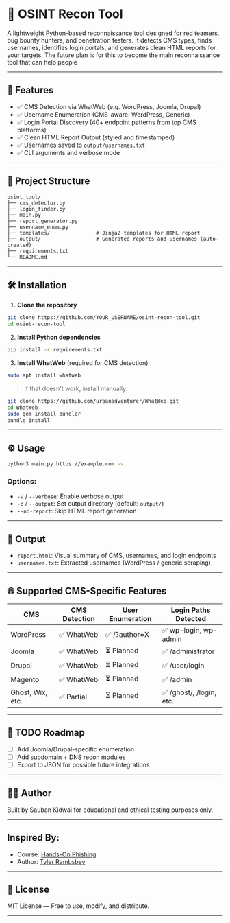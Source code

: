 # 🔎 OSINT Recon Tool

A lightweight Python-based reconnaissance tool designed for red teamers, bug bounty hunters, and penetration testers. It detects CMS types, finds usernames, identifies login portals, and generates clean HTML reports for your targets. The future plan is for this to become the main reconnaissance tool that can help people

---

## 🚀 Features

- ✅ CMS Detection via WhatWeb (e.g. WordPress, Joomla, Drupal)
- ✅ Username Enumeration (CMS-aware: WordPress, Generic)
- ✅ Login Portal Discovery (40+ endpoint patterns from top CMS platforms)
- ✅ Clean HTML Report Output (styled and timestamped)
- ✅ Usernames saved to `output/usernames.txt`
- ✅ CLI arguments and verbose mode

---

## 📂 Project Structure

```
osint_tool/
├── cms_detector.py
├── login_finder.py
├── main.py
├── report_generator.py
├── username_enum.py
├── templates/               # Jinja2 templates for HTML report
├── output/                  # Generated reports and usernames (auto-created)
├── requirements.txt
└── README.md
```

---

## 🛠 Installation

1. **Clone the repository**
```bash
git clone https://github.com/YOUR_USERNAME/osint-recon-tool.git
cd osint-recon-tool
```

2. **Install Python dependencies**
```bash
pip install -r requirements.txt
```

3. **Install WhatWeb** (required for CMS detection)
```bash
sudo apt install whatweb
```

> If that doesn't work, install manually:
```bash
git clone https://github.com/urbanadventurer/WhatWeb.git
cd WhatWeb
sudo gem install bundler
bundle install
```

---

## ⚙️ Usage

```bash
python3 main.py https://example.com -v
```

### Options:
- `-v` / `--verbose`: Enable verbose output
- `-o` / `--output`: Set output directory (default: `output/`)
- `--no-report`: Skip HTML report generation

---

## 📄 Output

- `report.html`: Visual summary of CMS, usernames, and login endpoints
- `usernames.txt`: Extracted usernames (WordPress / generic scraping)

---

## 🌐 Supported CMS-Specific Features

| CMS        | CMS Detection | User Enumeration | Login Paths Detected      |
|------------|----------------|------------------|----------------------------|
| WordPress  | ✅ WhatWeb     | ✅ /?author=X     | ✅ wp-login, wp-admin       |
| Joomla     | ✅ WhatWeb     | ⏳ Planned        | ✅ /administrator          |
| Drupal     | ✅ WhatWeb     | ⏳ Planned        | ✅ /user/login             |
| Magento    | ✅ WhatWeb     | ⏳ Planned        | ✅ /admin                  |
| Ghost, Wix, etc. | ✅ Partial | ⏳ Planned      | ✅ /ghost/, /login, etc.   |

---

## 📌 TODO Roadmap

- [ ] Add Joomla/Drupal-specific enumeration
- [ ] Add subdomain + DNS recon modules
- [ ] Export to JSON for possible future integrations

---

## 🧑‍💻 Author

Built by Sauban Kidwai for educational and ethical testing purposes only.

---

## Inspired By:

- Course: [Hands-On Phishing](https://academy.simplycyber.io/l/pdp/hands-on-phishing)
- Author: [Tyler Rambsbey](https://www.linkedin.com/in/tyler-ramsbey-86221643/)

---

## 📜 License

MIT License — Free to use, modify, and distribute.

---
